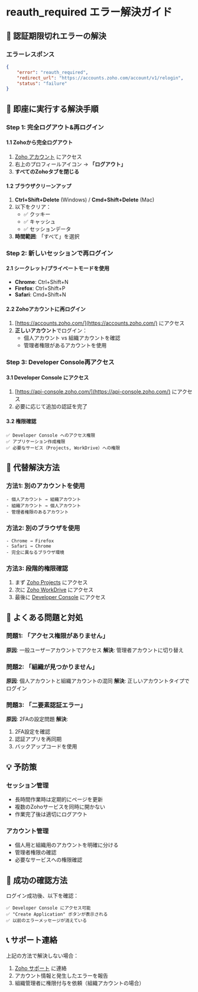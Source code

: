 # reauth_required エラー解決ガイド

## 🔐 **認証期限切れエラーの解決**

### **エラーレスポンス**
```json
{
    "error": "reauth_required",
    "redirect_url": "https://accounts.zoho.com/account/v1/relogin",
    "status": "failure"
}
```

## 🚀 **即座に実行する解決手順**

### **Step 1: 完全ログアウト&再ログイン**

#### **1.1 Zohoから完全ログアウト**
1. [Zoho アカウント](https://accounts.zoho.com/) にアクセス
2. 右上のプロフィールアイコン → **「ログアウト」**
3. **すべてのZohoタブを閉じる**

#### **1.2 ブラウザクリーンアップ**
1. **Ctrl+Shift+Delete** (Windows) / **Cmd+Shift+Delete** (Mac)
2. 以下をクリア：
   - ✅ クッキー
   - ✅ キャッシュ
   - ✅ セッションデータ
3. **時間範囲**: 「すべて」を選択

### **Step 2: 新しいセッションで再ログイン**

#### **2.1 シークレット/プライベートモードを使用**
- **Chrome**: Ctrl+Shift+N
- **Firefox**: Ctrl+Shift+P  
- **Safari**: Cmd+Shift+N

#### **2.2 Zohoアカウントに再ログイン**
1. [https://accounts.zoho.com/](https://accounts.zoho.com/) にアクセス
2. **正しいアカウント**でログイン：
   - 個人アカウント vs 組織アカウントを確認
   - 管理者権限があるアカウントを使用

### **Step 3: Developer Console再アクセス**

#### **3.1 Developer Console にアクセス**
1. [https://api-console.zoho.com/](https://api-console.zoho.com/) にアクセス
2. 必要に応じて追加の認証を完了

#### **3.2 権限確認**
```
✅ Developer Console へのアクセス権限
✅ アプリケーション作成権限  
✅ 必要なサービス（Projects, WorkDrive）への権限
```

## 🔄 **代替解決方法**

### **方法1: 別のアカウントを使用**
```
- 個人アカウント → 組織アカウント
- 組織アカウント → 個人アカウント
- 管理者権限のあるアカウント
```

### **方法2: 別のブラウザを使用**
```
- Chrome → Firefox
- Safari → Chrome
- 完全に異なるブラウザ環境
```

### **方法3: 段階的権限確認**
1. まず [Zoho Projects](https://projects.zoho.com/) にアクセス
2. 次に [Zoho WorkDrive](https://workdrive.zoho.com/) にアクセス
3. 最後に [Developer Console](https://api-console.zoho.com/) にアクセス

## 🐛 **よくある問題と対処**

### **問題1: 「アクセス権限がありません」**
**原因**: 一般ユーザーアカウントでアクセス
**解決**: 管理者アカウントに切り替え

### **問題2: 「組織が見つかりません」**
**原因**: 個人アカウントと組織アカウントの混同
**解決**: 正しいアカウントタイプでログイン

### **問題3: 「二要素認証エラー」**
**原因**: 2FAの設定問題
**解決**: 
1. 2FA設定を確認
2. 認証アプリを再同期
3. バックアップコードを使用

## 💡 **予防策**

### **セッション管理**
- 長時間作業時は定期的にページを更新
- 複数のZohoサービスを同時に開かない
- 作業完了後は適切にログアウト

### **アカウント管理**  
- 個人用と組織用のアカウントを明確に分ける
- 管理者権限の確認
- 必要なサービスへの権限確認

## 🎯 **成功の確認方法**

ログイン成功後、以下を確認：
```
✅ Developer Console にアクセス可能
✅ "Create Application" ボタンが表示される
✅ 以前のエラーメッセージが消えている
```

## 📞 **サポート連絡**

上記の方法で解決しない場合：
1. [Zoho サポート](https://help.zoho.com/portal/en/community) に連絡
2. アカウント情報と発生したエラーを報告
3. 組織管理者に権限付与を依頼（組織アカウントの場合） 